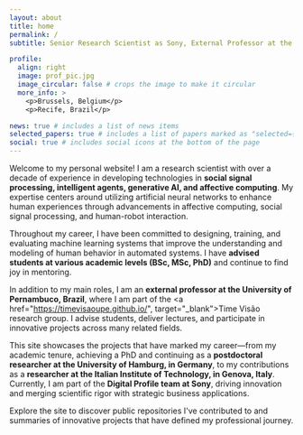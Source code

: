 ```yaml
---
layout: about
title: home
permalink: /
subtitle: Senior Research Scientist as Sony, External Professor at the University of Pernambuco

profile:
  align: right
  image: prof_pic.jpg
  image_circular: false # crops the image to make it circular
  more_info: >
    <p>Brussels, Belgium</p>
    <p>Recife, Brazil</p>    

news: true # includes a list of news items
selected_papers: true # includes a list of papers marked as "selected={true}"
social: true # includes social icons at the bottom of the page
---
```


Welcome to my personal website! I am a research scientist with over a decade of experience in developing technologies in **social signal processing, intelligent agents, generative AI, and affective computing**. My expertise centers around utilizing artificial neural networks to enhance human experiences through advancements in affective computing, social signal processing, and human-robot interaction.

Throughout my career, I have been committed to designing, training, and evaluating machine learning systems that improve the understanding and modeling of human behavior in automated systems. I have **advised students at various academic levels (BSc, MSc, PhD)** and continue to find joy in mentoring.

In addition to my main roles, I am an **external professor at the University of Pernambuco, Brazil**, where I am part of the <a href="https://timevisaoupe.github.io/", target="_blank">Time Visão research group</a>. I advise students, deliver lectures, and participate in innovative projects across many related fields.

This site showcases the projects that have marked my career—from my academic tenure, achieving a PhD and continuing as a **postdoctoral researcher at the University of Hamburg, in Germany**, to my contributions as a **researcher at the Italian Institute of Technology, in Genova, Italy**. Currently, I am part of the **Digital Profile team at Sony**, driving innovation and merging scientific rigor with strategic business applications.

Explore the site to discover public repositories I've contributed to and summaries of innovative projects that have defined my professional journey.

